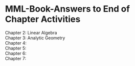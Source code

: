 # MML-Book-Answers to End of Chapter Activities

Chapter 2: Linear Algebra <br>
Chapter 3: Analytic Geometry <br>
Chapter 4: <br>
Chapter 5: <br>
Chapter 6: <br>
Chapter 7: <br>

